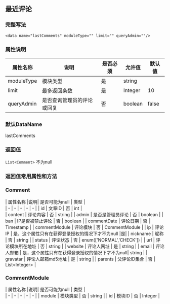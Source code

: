 ## 最近评论

### 完整写法
```
<data name="lastComments" moduleType="" limit="" queryAdmin=""/>
```

### 属性说明
|  属性名称  |说明| 是否必须   | 允许值   | 默认值  |    
|  -  |  -  |  -  |  -  |  -  |
| moduleType | 模块类型  | 是   | string| |  
| limit | 最多返回条数  | 是   | Integer |10|
| queryAdmin | 是否查询管理员的评论或回复  | 否   | boolean|false|

### 默认DataName
lastComments

### 返回值
`List<Comment>` 不为null

### 返回值常用属性和方法


### Comment
|  属性名称  |说明| 是否可能为null   | 类型  |    
|  -  |  -  |  -  |  -  |  -  |
|  id  | 文章ID   | 否   |  int  |  
|  content  | 评论内容  | 否   |  string  |
|  admin  | 是否是管理员评论  | 否   |  boolean  |
|  ban  | IP是否被禁止评论  | 否   |  boolean  |
|  commentDate  | 评论日期  | 否   |  Timestamp  |
|  commentModule  | 评论模块  | 否   |  CommentModule  |
|  ip  | 评论IP  | 是，这个属性只有在获得登录授权的情况下才不为null  |是|
|  nickname  | 昵称  | 否   |  string  |
|  status  | 评论状态  | 否   |  enum(['NORMAL','CHECK'])  |
|  url  | 评论模块所在地址  | 否   |  string  |
|  website  | 评论人网址  | 是   |  string  |
|  email  | 评论人邮箱  | 是，这个属性只有在获得登录授权的情况下才不为null|  string  |
|  gravatar  | 评论人邮箱md5地址  | 是   |  string  |
|  parents  | 父评论ID集合  | 否   |  List<Integer&gt;  |

 ### CommentModule
|  属性名称  |说明| 是否可能为null   | 类型  |    
|  -  |  -  |  -  |  -  |  -  |
|  module  | 模块类型   | 否   |  string  |
|  id  | 模块ID  | 否   |  Integer  |